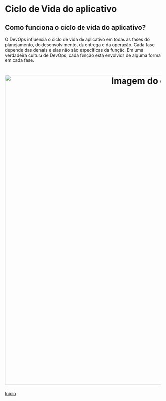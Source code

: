 # **Ciclo de Vida do aplicativo**

## **Como funciona o ciclo de vida do aplicativo?**

O DevOps influencia o ciclo de vida do aplicativo em todas as fases do planejamento, do desenvolvimento, da entrega e da operação. Cada fase depende das demais e elas não são específicas da função. Em uma verdadeira cultura de DevOps, cada função está envolvida de alguma forma em cada fase.

<h1 align="center"><img src="contents/Ciclo de vida/ciclodevida.png" alt="Imagem do ciclo de vida" width="1000"></h1>

 [Inicio](../../README.md)